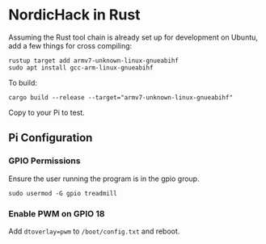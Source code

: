 # NordicHack in Rust

Assuming the Rust tool chain is already set up for development on Ubuntu, add a few things for cross compiling: 
```
rustup target add armv7-unknown-linux-gnueabihf
sudo apt install gcc-arm-linux-gnueabihf
```

To build:
```
cargo build --release --target="armv7-unknown-linux-gnueabihf"
```

Copy to your Pi to test. 

## Pi Configuration

### GPIO Permissions
Ensure the user running the program is in the gpio group.
```
sudo usermod -G gpio treadmill
```

### Enable PWM on GPIO 18
Add `dtoverlay=pwm` to `/boot/config.txt` and reboot.
